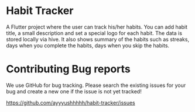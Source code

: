 # Habit Tracker

A Flutter project where the user can track his/her habits. You can add habit title, a small description and set a special logo for each habit. The data is stored locally via hive. It also shows summary of the habits such as streaks, days when you complete the habits, days when you skip the habits.


# Contributing Bug reports

We use GitHub for bug tracking. Please search the existing issues for your bug and create a new one if the issue is not yet tracked!

https://github.com/ayyyushhhhh/habit-tracker/issues




